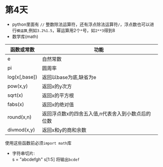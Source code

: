 # 第4天
- python里面有 `//` 整数除法运算符，还有浮点除法运算符`/`，浮点数也可以进行`模运算`,例如`3.2%1.5`，幂运算用2个`*`号，如`2**3`得到8
- 数学库(math)  

函数或常数 | 功能 
-|-
e | 自然常数 
pi | 圆周率 
log(x[,base]) | 返回以base为底,缺省为e 
pow(x,y) | 返回x的y次方
sqrt(x) | 返回x的平方根
fabs(x) | 返回x的绝对值
round(x,n) | 返回浮点数x的四舍五入值,n代表舍入到小数点后的位数
divmod(x,y) | 返回x和y的商和余数

使用这些函数前必须`import math`库
- 字符串切片:  
  s = "abcdefgh"
  s[1:5]
将输出`bcdef`
